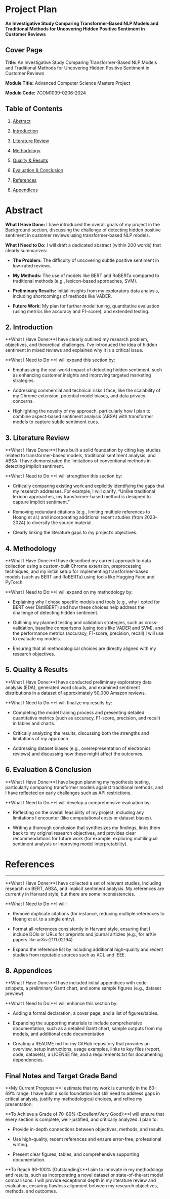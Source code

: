 Project Plan
============

**An Investigative Study Comparing Transformer-Based NLP Models and Traditional Methods for Uncovering Hidden Positive Sentiment in Customer Reviews**

Cover Page
----------

**Title:** An Investigative Study Comparing Transformer-Based NLP Models and Traditional Methods for Uncovering Hidden Positive Sentiment in Customer Reviews

**Module Title:** Advanced Computer Science Masters Project

**Module Code:** 7COM1039-0206-2024

Table of Contents
-----------------

1.  [Abstract](#abstract)
    
2.  [Introduction](#introduction)
    
3.  [Literature Review](#literature-review)
    
4.  [Methodology](#methodology)
    
5.  [Quality & Results](#quality--results)
    
6.  [Evaluation & Conclusion](#evaluation--conclusion)
    
7.  [References](#references)
    
8.  [Appendices](#appendices)
    

# Abstract

**What I Have Done:** I have introduced the overall goals of my project in the Background section, discussing the challenge of detecting hidden positive sentiment in customer reviews using transformer-based NLP models.

**What I Need to Do:** I will draft a dedicated abstract (within 200 words) that clearly summarizes:

*   **The Problem:** The difficulty of uncovering subtle positive sentiment in low-rated reviews.
    
*   **My Methods:** The use of models like BERT and RoBERTa compared to traditional methods (e.g., lexicon-based approaches, SVM).
    
*   **Preliminary Results:** Initial insights from my exploratory data analysis, including shortcomings of methods like VADER.
    
*   **Future Work:** My plan for further model tuning, quantitative evaluation (using metrics like accuracy and F1-score), and extended testing.
    

2\. Introduction
----------------

**What I Have Done:**I have clearly outlined my research problem, objectives, and theoretical challenges. I’ve introduced the idea of hidden sentiment in mixed reviews and explained why it is a critical issue.

**What I Need to Do:**I will expand this section by:

*   Emphasizing the real-world impact of detecting hidden sentiment, such as enhancing customer insights and improving targeted marketing strategies.
    
*   Addressing commercial and technical risks I face, like the scalability of my Chrome extension, potential model biases, and data privacy concerns.
    
*   Highlighting the novelty of my approach, particularly how I plan to combine aspect-based sentiment analysis (ABSA) with transformer models to capture subtle sentiment cues.
    

3\. Literature Review
---------------------

**What I Have Done:**I have built a solid foundation by citing key studies related to transformer-based models, traditional sentiment analysis, and ABSA. I have demonstrated the limitations of conventional methods in detecting implicit sentiment.

**What I Need to Do:**I will strengthen this section by:

*   Critically comparing existing work and explicitly identifying the gaps that my research addresses. For example, I will clarify, “Unlike traditional lexicon approaches, my transformer-based method is designed to capture implicit sentiment.”
    
*   Removing redundant citations (e.g., limiting multiple references to Hoang et al.) and incorporating additional recent studies (from 2023–2024) to diversify the source material.
    
*   Clearly linking the literature gaps to my project’s objectives.
    

4\. Methodology
---------------

**What I Have Done:**I have described my current approach to data collection using a custom-built Chrome extension, preprocessing techniques, and my initial setup for implementing transformer-based models (such as BERT and RoBERTa) using tools like Hugging Face and PyTorch.

**What I Need to Do:**I will expand on my methodology by:

*   Explaining why I chose specific models and tools (e.g., why I opted for BERT over DistilBERT) and how these choices help address the challenge of detecting hidden sentiment.
    
*   Outlining my planned testing and validation strategies, such as cross-validation, baseline comparisons (using tools like VADER and SVM), and the performance metrics (accuracy, F1-score, precision, recall) I will use to evaluate my models.
    
*   Ensuring that all methodological choices are directly aligned with my research objectives.
    

5\. Quality & Results
---------------------

**What I Have Done:**I have conducted preliminary exploratory data analysis (EDA), generated word clouds, and examined sentiment distributions in a dataset of approximately 50,000 Amazon reviews.

**What I Need to Do:**I will finalize my results by:

*   Completing the model training process and presenting detailed quantitative metrics (such as accuracy, F1-score, precision, and recall) in tables and charts.
    
*   Critically analyzing the results, discussing both the strengths and limitations of my approach.
    
*   Addressing dataset biases (e.g., overrepresentation of electronics reviews) and discussing how these might affect the outcomes.
    

6\. Evaluation & Conclusion
---------------------------

**What I Have Done:**I have begun planning my hypothesis testing, particularly comparing transformer models against traditional methods, and I have reflected on early challenges such as API restrictions.

**What I Need to Do:**I will develop a comprehensive evaluation by:

*   Reflecting on the overall feasibility of my project, including any limitations I encounter (like computational costs or dataset biases).
    
*   Writing a thorough conclusion that synthesizes my findings, links them back to my original research objectives, and provides clear recommendations for future work (for example, exploring multilingual sentiment analysis or improving model interpretability).
    

# References
--------------

**What I Have Done:**I have collected a set of relevant studies, including research on BERT, ABSA, and implicit sentiment analysis. My references are currently in Harvard style, but there are some inconsistencies.

**What I Need to Do:**I will:

*   Remove duplicate citations (for instance, reducing multiple references to Hoang et al. to a single entry).
    
*   Format all references consistently in Harvard style, ensuring that I include DOIs or URLs for preprints and journal articles (e.g., for arXiv papers like arXiv:2111.02194).
    
*   Expand the reference list by including additional high-quality and recent studies from reputable sources such as ACL and IEEE.
    

8\. Appendices
--------------

**What I Have Done:**I have included initial appendices with code snippets, a preliminary Gantt chart, and some sample figures (e.g., dataset preview).

**What I Need to Do:**I will enhance this section by:

*   Adding a formal declaration, a cover page, and a list of figures/tables.
    
*   Expanding the supporting materials to include comprehensive documentation, such as a detailed Gantt chart, sample outputs from my models, and additional code documentation.
    
*   Creating a README.md for my GitHub repository that provides an overview, setup instructions, usage examples, links to key files (report, code, datasets), a LICENSE file, and a requirements.txt for documenting dependencies.
    

Final Notes and Target Grade Band
---------------------------------

**My Current Progress:**I estimate that my work is currently in the 60–69% range. I have built a solid foundation but still need to address gaps in critical analysis, justify my methodological choices, and refine my presentation.

**To Achieve a Grade of 70–89% (Excellent/Very Good):**I will ensure that every section is complete, well-justified, and critically analyzed. I plan to:

*   Provide in-depth connections between objectives, methods, and results.
    
*   Use high-quality, recent references and ensure error-free, professional writing.
    
*   Present clear figures, tables, and comprehensive supporting documentation.
    

**To Reach 90–100% (Outstanding):**I aim to innovate in my methodology and results, such as incorporating a novel dataset or state-of-the-art model comparisons. I will provide exceptional depth in my literature review and evaluation, ensuring flawless alignment between my research objectives, methods, and outcomes.
